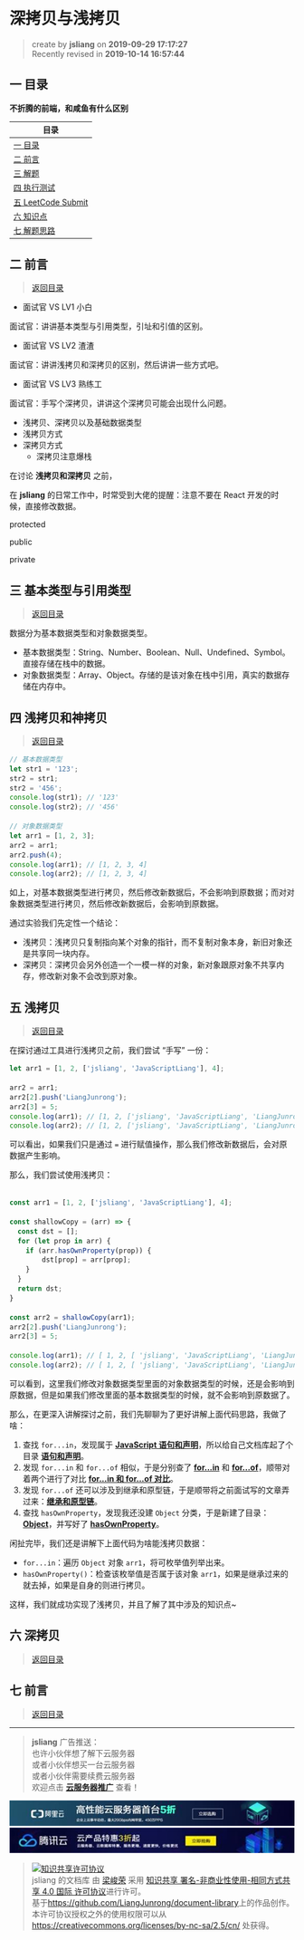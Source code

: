 深拷贝与浅拷贝
===

> create by **jsliang** on **2019-09-29 17:17:27**  
> Recently revised in **2019-10-14 16:57:44**

## <a name="chapter-one" id="chapter-one">一 目录</a>

**不折腾的前端，和咸鱼有什么区别**

| 目录 |
| --- | 
| [一 目录](#chapter-one) | 
| <a name="catalog-chapter-two" id="catalog-chapter-two"></a>[二 前言](#chapter-two) |
| <a name="catalog-chapter-three" id="catalog-chapter-three"></a>[三 解题](#chapter-three) |
| <a name="catalog-chapter-four" id="catalog-chapter-four"></a>[四 执行测试](#chapter-four) |
| <a name="catalog-chapter-five" id="catalog-chapter-five"></a>[五 LeetCode Submit](#chapter-five) |
| <a name="catalog-chapter-six" id="catalog-chapter-six"></a>[六 知识点](#chapter-six) |
| <a name="catalog-chapter-seven" id="catalog-chapter-seven"></a>[七 解题思路](#chapter-seven) |

## <a name="chapter-two" id="chapter-two">二 前言</a>

> [返回目录](#chapter-one)

* 面试官 VS LV1 小白

面试官：讲讲基本类型与引用类型，引址和引值的区别。

* 面试官 VS LV2 渣渣

面试官：讲讲浅拷贝和深拷贝的区别，然后讲讲一些方式吧。

* 面试官 VS LV3 熟练工

面试官：手写个深拷贝，讲讲这个深拷贝可能会出现什么问题。

* 浅拷贝、深拷贝以及基础数据类型
* 浅拷贝方式
* 深拷贝方式
  * 深拷贝注意爆栈

在讨论 **浅拷贝和深拷贝** 之前，

在 **jsliang** 的日常工作中，时常受到大佬的提醒：注意不要在 React 开发的时候，直接修改数据。

protected

public

private

## <a name="chapter-three" id="chapter-three">三 基本类型与引用类型</a>

> [返回目录](#chapter-one)

数据分为基本数据类型和对象数据类型。

* 基本数据类型：String、Number、Boolean、Null、Undefined、Symbol。直接存储在栈中的数据。
* 对象数据类型：Array、Object。存储的是该对象在栈中引用，真实的数据存储在内存中。

## <a name="chapter-four" id="chapter-four">四 浅拷贝和神拷贝</a>

> [返回目录](#chapter-one)

```js
// 基本数据类型
let str1 = '123';
str2 = str1;
str2 = '456';
console.log(str1); // '123'
console.log(str2); // '456'

// 对象数据类型
let arr1 = [1, 2, 3];
arr2 = arr1;
arr2.push(4);
console.log(arr1); // [1, 2, 3, 4]
console.log(arr2); // [1, 2, 3, 4]
```

如上，对基本数据类型进行拷贝，然后修改新数据后，不会影响到原数据；而对对象数据类型进行拷贝，然后修改新数据后，会影响到原数据。

通过实验我们先定性一个结论：

* 浅拷贝：浅拷贝只复制指向某个对象的指针，而不复制对象本身，新旧对象还是共享同一块内存。
* 深拷贝：深拷贝会另外创造一个一模一样的对象，新对象跟原对象不共享内存，修改新对象不会改到原对象。

## <a name="chapter-five" id="chapter-five">五 浅拷贝</a>

> [返回目录](#chapter-one)

在探讨通过工具进行浅拷贝之前，我们尝试 “手写” 一份：

```js
let arr1 = [1, 2, ['jsliang', 'JavaScriptLiang'], 4];

arr2 = arr1;
arr2[2].push('LiangJunrong');
arr2[3] = 5;
console.log(arr1); // [1, 2, ['jsliang', 'JavaScriptLiang', 'LiangJunrong'], 5];
console.log(arr2); // [1, 2, ['jsliang', 'JavaScriptLiang', 'LiangJunrong'], 5];
```

可以看出，如果我们只是通过 `=` 进行赋值操作，那么我们修改新数据后，会对原数据产生影响。

那么，我们尝试使用浅拷贝：

```js

const arr1 = [1, 2, ['jsliang', 'JavaScriptLiang'], 4];

const shallowCopy = (arr) => {
  const dst = [];
  for (let prop in arr) {
    if (arr.hasOwnProperty(prop)) {
        dst[prop] = arr[prop];
    }
  }
  return dst;
}

const arr2 = shallowCopy(arr1);
arr2[2].push('LiangJunrong');
arr2[3] = 5;

console.log(arr1); // [ 1, 2, [ 'jsliang', 'JavaScriptLiang', 'LiangJunrong' ], 4 ]
console.log(arr2); // [ 1, 2, [ 'jsliang', 'JavaScriptLiang', 'LiangJunrong' ], 5 ]
```

可以看到，这里我们修改对象数据类型里面的对象数据类型的时候，还是会影响到原数据，但是如果我们修改里面的基本数据类型的时候，就不会影响到原数据了。

那么，在更深入讲解探讨之前，我们先聊聊为了更好讲解上面代码思路，我做了啥：

1. 查找 `for...in`，发现属于 [**JavaScript 语句和声明**](https://developer.mozilla.org/zh-CN/docs/Web/JavaScript/Reference/Statements)，所以给自己文档库起了个目录 [**语句和声明**](https://github.com/LiangJunrong/document-library/tree/master/JavaScript-library/JavaScript/%E8%AF%AD%E5%8F%A5%E5%92%8C%E5%A3%B0%E6%98%8E)。
2. 发现 `for...in` 和 `for...of` 相似，于是分别查了 [**for...in**](https://github.com/LiangJunrong/document-library/blob/master/JavaScript-library/JavaScript/%E8%AF%AD%E5%8F%A5%E5%92%8C%E5%A3%B0%E6%98%8E/%E8%BF%AD%E4%BB%A3%E5%99%A8/for...in.md) 和 [**for...of**](https://github.com/LiangJunrong/document-library/blob/master/JavaScript-library/JavaScript/%E8%AF%AD%E5%8F%A5%E5%92%8C%E5%A3%B0%E6%98%8E/%E8%BF%AD%E4%BB%A3%E5%99%A8/for...of.md)，顺带对着两个进行了对比 [**for...in 和 for...of 对比**](https://github.com/LiangJunrong/document-library/blob/master/JavaScript-library/JavaScript/%E8%AF%AD%E5%8F%A5%E5%92%8C%E5%A3%B0%E6%98%8E/%E8%BF%AD%E4%BB%A3%E5%99%A8/for...in%26for...of.md)。
3. 发现 `for...of` 还可以涉及到继承和原型链，于是顺带将之前面试写的文章弄过来：[**继承和原型链**](https://github.com/LiangJunrong/document-library/blob/master/JavaScript-library/JavaScript/%E5%85%B6%E4%BB%96/%E7%BB%A7%E6%89%BF%E5%92%8C%E5%8E%9F%E5%9E%8B%E9%93%BE.md)。
4. 查找 `hasOwnProperty`，发现我还没建 `Object` 分类，于是新建了目录：[**Object**](https://github.com/LiangJunrong/document-library/tree/master/JavaScript-library/JavaScript/%E5%86%85%E7%BD%AE%E5%AF%B9%E8%B1%A1/Object)，并写好了 [**hasOwnProperty**](https://github.com/LiangJunrong/document-library/blob/master/JavaScript-library/JavaScript/%E5%86%85%E7%BD%AE%E5%AF%B9%E8%B1%A1/Object/hasOwnProperty.md)。

闲扯完毕，我们还是讲解下上面代码为啥能浅拷贝数据：

* `for...in`：遍历 `Object` 对象 `arr1`，将可枚举值列举出来。
* `hasOwnProperty()`：检查该枚举值是否属于该对象 `arr1`，如果是继承过来的就去掉，如果是自身的则进行拷贝。

这样，我们就成功实现了浅拷贝，并且了解了其中涉及的知识点~

## <a name="chapter-six" id="chapter-six">六 深拷贝</a>

> [返回目录](#chapter-one)

## <a name="chapter-seven" id="chapter-seven">七 前言</a>

> [返回目录](#chapter-one)

---

> **jsliang** 广告推送：  
> 也许小伙伴想了解下云服务器  
> 或者小伙伴想买一台云服务器  
> 或者小伙伴需要续费云服务器  
> 欢迎点击 **[云服务器推广](https://github.com/LiangJunrong/document-library/blob/master/other-library/Monologue/%E7%A8%B3%E9%A3%9F%E8%89%B0%E9%9A%BE.md)** 查看！

[![图](../../../public-repertory/img/z-small-seek-ali-3.jpg)](https://promotion.aliyun.com/ntms/act/qwbk.html?userCode=w7hismrh)
[![图](../../../public-repertory/img/z-small-seek-tencent-2.jpg)](https://cloud.tencent.com/redirect.php?redirect=1014&cps_key=49f647c99fce1a9f0b4e1eeb1be484c9&from=console)

> <a rel="license" href="http://creativecommons.org/licenses/by-nc-sa/4.0/"><img alt="知识共享许可协议" style="border-width:0" src="https://i.creativecommons.org/l/by-nc-sa/4.0/88x31.png" /></a><br /><span xmlns:dct="http://purl.org/dc/terms/" property="dct:title">jsliang 的文档库</span> 由 <a xmlns:cc="http://creativecommons.org/ns#" href="https://github.com/LiangJunrong/document-library" property="cc:attributionName" rel="cc:attributionURL">梁峻荣</a> 采用 <a rel="license" href="http://creativecommons.org/licenses/by-nc-sa/4.0/">知识共享 署名-非商业性使用-相同方式共享 4.0 国际 许可协议</a>进行许可。<br />基于<a xmlns:dct="http://purl.org/dc/terms/" href="https://github.com/LiangJunrong/document-library" rel="dct:source">https://github.com/LiangJunrong/document-library</a>上的作品创作。<br />本许可协议授权之外的使用权限可以从 <a xmlns:cc="http://creativecommons.org/ns#" href="https://creativecommons.org/licenses/by-nc-sa/2.5/cn/" rel="cc:morePermissions">https://creativecommons.org/licenses/by-nc-sa/2.5/cn/</a> 处获得。